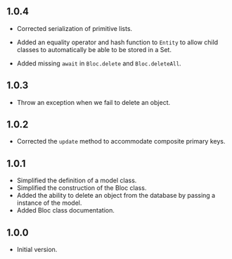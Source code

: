 ## 1.0.4

- Corrected serialization of primitive lists.

- Added an equality operator and hash function to `Entity` to allow child classes to automatically be able to be stored in a Set.

- Added missing `await` in `Bloc.delete` and `Bloc.deleteAll`.

## 1.0.3

- Throw an exception when we fail to delete an object.

## 1.0.2

- Corrected the `update` method to accommodate composite primary keys.

## 1.0.1

- Simplified the definition of a model class.
- Simplified the construction of the Bloc class.
- Added the ability to delete an object from the database by passing a instance of the model.
- Added Bloc class documentation.

## 1.0.0

- Initial version.
